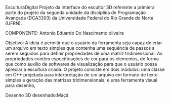 EsculturaDigital
Projeto da interface do escultor 3D referente a primiera parte do projeto da segunda unidade da disciplina de Programação Avançada (DCA3303) da Universidade Federal do Rio Grande do Norte (UFRN).

COMPONENTE: Antonio Eduardo Do Nascimento oliveira 

Objetivo: A ideia é permitir que o usuário da ferramenta seja capaz de criar um arquivo em texto simples que contenha uma sequência de passos a serem seguidos para definir propriedades de uma matriz tridimensional. 
As propriedades contêm especificações de cor para os elementos, de forma que como auxílio de softwares de visualização para que o usuário possa apreciar a escultura criada. O projeto consiste em dois módulos: 
uma classe em C++ projetada para interpretação de um arquivo em formato de texto simples e geração das matrizes tridimensionais; e uma ferramenta visual para desenho,

Desenho 3D desenhado:Maçã

